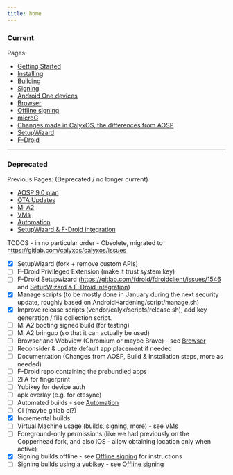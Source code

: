 ```yaml
---
title: home
---
```

### Current

Pages:
* [Getting Started](Getting-Started)
* [Installing](Installing)
* [Building](Building)
* [Signing](Signing)
* [Android One devices](android-one-devices)
* [Browser](Browser)
* [Offline signing](Offline-signing)
* [microG](microG)
* [Changes made in CalyxOS, the differences from AOSP](diff-aosp-calyxos)
* [SetupWizard](SetupWizard)
* [F-Droid](F-Droid)

-------------------------------------------------------------------------------------------------------------

### Deprecated

Previous Pages: (Deprecated / no longer current)
* [AOSP 9.0 plan](AOSP-9.0-plan)
* [OTA Updates](OTA-Updates)
* [Mi A2](mi-a2)
* [VMs](VMs)
* [Automation](Automation)
* [SetupWizard & F-Droid integration](SetupWizard-&-F-Droid-integration)

TODOS - in no particular order - Obsolete, migrated to https://gitlab.com/calyxos/calyxos/issues
- [x] SetupWizard (fork + remove custom APIs)
- [ ] F-Droid Privileged Extension (make it trust system key)
- [ ] F-Droid Setupwizard (https://gitlab.com/fdroid/fdroidclient/issues/1546 and [SetupWizard & F-Droid integration](SetupWizard-&-F-Droid-integration))
- [x] Manage scripts (to be mostly done in January during the next security update, roughly based on AndroidHardening/script/manage.sh)
- [x] Improve release scripts (vendor/calyx/scripts/release.sh), add key generation / file collection script.
- [ ] Mi A2 booting signed build (for testing)
- [ ] Mi A2 bringup (so that it can actually be used)
- [ ] Browser and Webview (Chromium or maybe Brave) - see [Browser](Browser)
- [ ] Reconsider & update default app placement if needed
- [ ] Documentation (Changes from AOSP, Build & Installation steps, more as needed)
- [ ] F-Droid repo containing the prebundled apps
- [ ] 2FA for fingerprint
- [ ] Yubikey for device auth
- [ ] apk overlay (e.g. for etesync)
- [ ] Automated builds - see [Automation](Automation)
- [ ] CI (maybe gitlab ci?)
- [x] Incremental builds
- [ ] Virtual Machine usage (builds, signing, more) - see [VMs](VMs)
- [ ] Foreground-only permissions (like we had previously on the Copperhead fork, and also iOS - allow obtaining location only when active)
- [x] Signing builds offline - see [Offline signing](Offline-signing) for instructions
- [ ] Signing builds using a yubikey - see [Offline signing](Offline-signing)